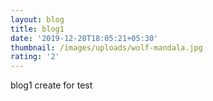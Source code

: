 ```yaml
---
layout: blog
title: blog1
date: '2019-12-20T18:05:21+05:30'
thumbnail: /images/uploads/wolf-mandala.jpg
rating: '2'
---
```

blog1 create for test
